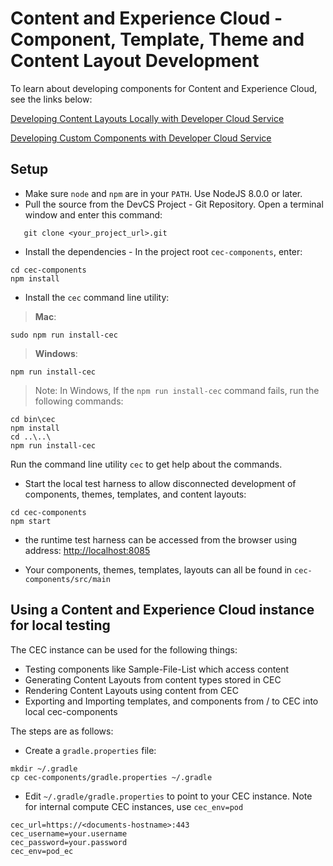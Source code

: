 # Content and Experience Cloud - Component, Template, Theme and Content Layout Development

To learn about developing components for Content and Experience Cloud, see the links below:

[Developing Content Layouts Locally with Developer Cloud Service](https://docs.oracle.com/en/cloud/paas/content-cloud/developer/developing-content-layouts-locally-developer-cloud-service.html)

[Developing Custom Components with Developer Cloud Service](https://docs.oracle.com/en/cloud/paas/content-cloud/developer/developing-custom-components-developer-cloud-service.html)

## Setup

* Make sure `node` and `npm` are in your `PATH`.  Use NodeJS 8.0.0 or later.
* Pull the source from the DevCS Project - Git Repository.  Open a terminal window and enter this command:

 ```
	git clone <your_project_url>.git
```

* Install the dependencies - In the project root `cec-components`, enter:

```
cd cec-components
npm install
```

* Install the `cec` command line utility:

> **Mac**:

```
sudo npm run install-cec
```

> **Windows**:

```
npm run install-cec
```

>Note: In Windows, If the `npm run install-cec` command fails, run the following commands:

```
cd bin\cec
npm install
cd ..\..\
npm run install-cec
```
Run the command line utility `cec` to get help about the commands.

* Start the local test harness to allow disconnected development of components, themes, templates, and content layouts:
 
```
cd cec-components
npm start
```

* the runtime test harness can be accessed from the browser using address: [http://localhost:8085](http://localhost:8085)

* Your components, themes, templates, layouts can all be found in `cec-components/src/main`
 
## Using a Content and Experience Cloud instance for local testing

The CEC instance can be used for the following things:

* Testing components like Sample-File-List which access content
* Generating Content Layouts from content types stored in CEC
* Rendering Content Layouts using content from CEC
* Exporting and Importing templates, and components from / to CEC into local cec-components
 
The steps are as follows:

* Create a `gradle.properties` file:
 
```
mkdir ~/.gradle 
cp cec-components/gradle.properties ~/.gradle
```

* Edit `~/.gradle/gradle.properties` to point to your CEC instance.  Note for internal compute CEC instances, use `cec_env=pod`
 
```
cec_url=https://<documents-hostname>:443
cec_username=your.username
cec_password=your.password
cec_env=pod_ec
```



